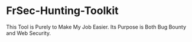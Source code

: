 # FrSec-Hunting-Toolkit
This Tool is Purely to Make My Job Easier. Its Purpose is Both Bug Bounty and Web Security.
